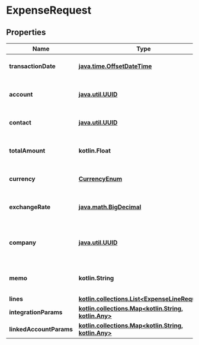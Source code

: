 
# ExpenseRequest

## Properties
Name | Type | Description | Notes
------------ | ------------- | ------------- | -------------
**transactionDate** | [**java.time.OffsetDateTime**](java.time.OffsetDateTime.md) | When the transaction occurred. |  [optional]
**account** | [**java.util.UUID**](java.util.UUID.md) | The expense&#39;s payment account. |  [optional]
**contact** | [**java.util.UUID**](java.util.UUID.md) | The expense&#39;s contact. |  [optional]
**totalAmount** | **kotlin.Float** | The expense&#39;s total amount. |  [optional]
**currency** | [**CurrencyEnum**](CurrencyEnum.md) | The expense&#39;s currency. |  [optional]
**exchangeRate** | [**java.math.BigDecimal**](java.math.BigDecimal.md) | The expense&#39;s exchange rate. |  [optional]
**company** | [**java.util.UUID**](java.util.UUID.md) | The company the expense belongs to. |  [optional]
**memo** | **kotlin.String** | The expense&#39;s private note. |  [optional]
**lines** | [**kotlin.collections.List&lt;ExpenseLineRequest&gt;**](ExpenseLineRequest.md) |  |  [optional]
**integrationParams** | [**kotlin.collections.Map&lt;kotlin.String, kotlin.Any&gt;**](kotlin.Any.md) |  |  [optional]
**linkedAccountParams** | [**kotlin.collections.Map&lt;kotlin.String, kotlin.Any&gt;**](kotlin.Any.md) |  |  [optional]



